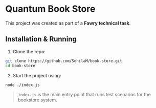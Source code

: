 # Quantum Book Store
This project was created as part of a **Fawry technical task**.

## Installation & Running

1. Clone the repo:

```bash
git clone https://github.com/SohilaM/book-store.git
cd book-store
```

2. Start the project using:

```bash
node ./index.js
```
> `index.js` is the main entry point that runs test scenarios for the bookstore system.
